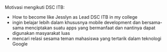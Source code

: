 Motivasi mengikuti DSC ITB:

- How to become like Jesslyn as Lead DSC ITB in my college
- ingin belajar lebih dalam khususnya mobile development dan bersama-sama menciptakan suatu apps yang bermanfaat dan nantinya dapat digunakan masyarakat luas
- mencari relasi sesama teman mahasiswa yang tertarik dalam teknologi Google

